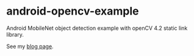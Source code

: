 # android-opencv-example
Android MobileNet object detection example with openCV 4.2 static link library.

See my [blog page](https://zen.yandex.ru/media/id/5cafa05b0a588d00b0a57bad/pishem-prosteishee-prilojenie-pod-android-dlia-raspoznavaniia-obektov-s-kamery-5e624bfa824a2d437a810a71). 
